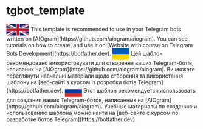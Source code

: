 # tgbot_template

<img height="30em" src="https://raw.githubusercontent.com/anki-geo/ultimate-geography/a44a569a922e1d241517113e2917736af808eed7/src/media/flags/ug-flag-united_kingdom.svg" alt="english" align = "center"/>
This template is recommended to use in your Telegram bots written on [AIOgram](https://github.com/aiogram/aiogram).
You can see tutorials on how to create, and use it on [Website with course on Telegram Bots Development](https://botfather.dev).



<img height="30em" src="https://raw.githubusercontent.com/anki-geo/ultimate-geography/a44a569a922e1d241517113e2917736af808eed7/src/media/flags/ug-flag-ukraine.svg" alt="ukrainian" align = "center"/>
Цей шаблон рекомендовано використовувати для створення ваших Telegram-ботів, написаних на [AIOgram](https://github.com/aiogram/aiogram).
Ви можете переглянути навчальні матеріали щодо створення та використання шаблону на [веб-сайті з курсом із розробки ботів Telegram](https://botfather.dev).



<img height="30em" src="https://raw.githubusercontent.com/anki-geo/ultimate-geography/a44a569a922e1d241517113e2917736af808eed7/src/media/flags/ug-flag-russia.svg" alt="russian" align = "center"/>
Этот шаблон рекомендуется использовать для создания ваших Telegram-ботов, написанных на [AIOgram](https://github.com/aiogram/aiogram).
Учебные материалы по созданию и использованию шаблона можно найти на [веб-сайте с курсом по разработке ботов Telegram](https://botfather.dev).
